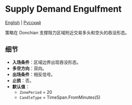 # Supply Demand Engulfment
[English](README.md) | [Русский](README_ru.md)

策略在 Donchian 支撑阻力区域附近交易多头和空头的吞没形态。

## 细节

- **入场条件**：区域边界出现吞没形态。
- **多空方向**：双向。
- **出场条件**：相反信号。
- **止损**：否。
- **默认值**：
  - `ZonePeriod` = 20
  - `CandleType` = TimeSpan.FromMinutes(5)
